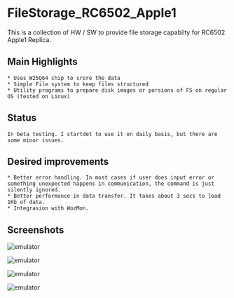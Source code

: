 # FileStorage_RC6502_Apple1

This is a collection of HW / SW to provide file storage capabilty for RC6502 Apple1 Replica.
	
## Main Highlights
	* Uses W25Q64 chip to srore the data
	* Simple File system to keep files structured
	* Utility programs to prepare disk images or porsions of FS on regular OS (tested on Linux)			
	
## Status
	In beta testing. I startdet to use it on daily basis, but there are some minor issues.
 
## Desired improvements
	* Better error handling. In most cases if user does input error or something unexpected happens in communication, the command is just silently ignored.
 	* Better performance in data transfer. It takes about 3 secs to load 1Kb of data.
 	* Integrasion with WozMon. 
 
## Screenshots
![emulator](https://github.com/arvjus/FDStorage_RC6502_Apple1/blob/main/gallery/fdsh.jpg)
	
![emulator](https://github.com/arvjus/FDStorage_RC6502_Apple1/blob/main/gallery/emulator.jpg)

![emulator](https://github.com/arvjus/FDStorage_RC6502_Apple1/blob/main/gallery/apple1_1.jpg)
	
![emulator](https://github.com/arvjus/FDStorage_RC6502_Apple1/blob/main/gallery/apple1_2.jpg)
	 
